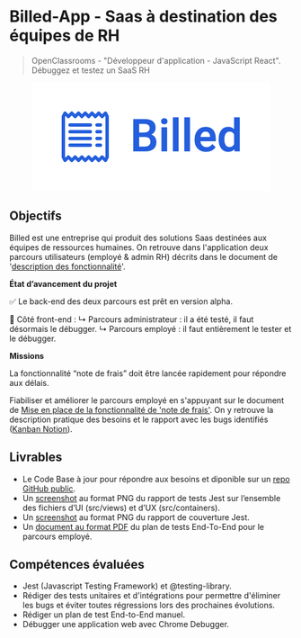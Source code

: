 # Billed-App - Saas à destination des équipes de RH

> OpenClassrooms - "Développeur d'application - JavaScript React".  
> Débuggez et testez un SaaS RH

<p align="center">
  <img src="https://github.com/Yann-GitHub/Bill-App/blob/main/Docs/logo.png?raw=true" alt="Billed Logo"/>
</p>

## Objectifs

Billed est une entreprise qui produit des solutions Saas destinées aux équipes de ressources humaines. On retrouve dans l'application deux parcours utilisateurs (employé & admin RH) décrits dans le document de '[description des fonctionnalité](./Docs/Billed%2B-%2BDescription%2Bdes%2Bfonctionnalit%C3%A9s.pdf)'.

**État d’avancement du projet**

✅ Le back-end des deux parcours est prêt en version alpha.

🚧 Côté front-end :
↳ Parcours administrateur : il a été testé, il faut désormais le débugger.
↳ Parcours employé : il faut entièrement le tester et le débugger.

**Missions**

La fonctionnalité “note de frais” doit être lancée rapidement pour répondre aux délais.

Fiabiliser et améliorer le parcours employé en s'appuyant sur le document de [Mise en place de la fonctionnalité de 'note de frais'](./Docs/Billed%2B-%2BDescription%2Bdes%2Bfonctionnalit%C3%A9s.pdf). On y retrouve la description pratique des besoins et le rapport avec les bugs identifiés ([Kanban Notion](https://www.notion.so/a7a612fc166747e78d95aa38106a55ec?v=2a8d3553379c4366b6f66490ab8f0b90)).

## Livrables

- Le Code Base à jour pour répondre aux besoins et diponible sur un [repo GitHub public](https://github.com/Yann-GitHub/Bill-App/tree/main/Billed-app-FR-Front).
- Un [screenshot](./Docs/rapport_test.png) au format PNG du rapport de tests Jest sur l’ensemble des fichiers d’UI (src/views) et d’UX (src/containers).
- Un [screenshot](./Docs/rapport_couverture.png) au format PNG du rapport de couverture Jest.
- Un [document au format PDF](./Docs/plan_test_end2end.pdf) du plan de tests End-To-End pour le parcours employé.

## Compétences évaluées

- Jest (Javascript Testing Framework) et @testing-library.
- Rédiger des tests unitaires et d'intégrations pour permettre d'éliminer les bugs et éviter toutes régressions lors des prochaines évolutions.
- Rédiger un plan de test End-to-End manuel.
- Débugger une application web avec Chrome Debugger.
